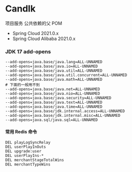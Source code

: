# Candlk

项目服务 公共依赖的父 POM

- Spring Cloud 2021.0.x
- Spring Cloud Alibaba 2021.0.x

### JDK 17 add-opens

```shell
--add-opens=java.base/java.lang=ALL-UNNAMED
--add-opens=java.base/java.io=ALL-UNNAMED
--add-opens=java.base/java.util=ALL-UNNAMED
--add-opens=java.base/java.util.concurrent=ALL-UNNAMED
--add-opens=java.base/java.math=ALL-UNNAMED
# 下面的一般用不到
--add-opens=java.base/java.net=ALL-UNNAMED
--add-opens=java.base/java.nio=ALL-UNNAMED
--add-opens=java.base/java.security=ALL-UNNAMED
--add-opens=java.base/java.text=ALL-UNNAMED
--add-opens=java.base/java.time=ALL-UNNAMED
--add-opens=java.base/jdk.internal.access=ALL-UNNAMED
--add-opens=java.base/jdk.internal.misc=ALL-UNNAMED
--add-opens=java.sql/java.sql=ALL-UNNAMED
```

#### 常用 Redis 命令

```shell
DEL playLogSyncRelay
DEL userPlayInOuts
DEL upgrade:user
DEL userPlayIns-*
DEL merchantStageTotalWins
DEL merchantTypeWins
```
